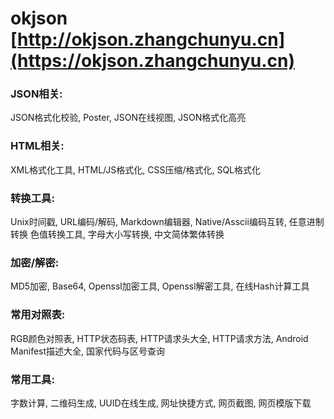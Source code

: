 # okjson [http://okjson.zhangchunyu.cn](https://okjson.zhangchunyu.cn)
### JSON相关:
JSON格式化校验, Poster, JSON在线视图, JSON格式化高亮
### HTML相关:
XML格式化工具, HTML/JS格式化, CSS压缩/格式化, SQL格式化
### 转换工具:
Unix时间戳, URL编码/解码, Markdown编辑器, Native/Asscii编码互转, 任意进制转换 色值转换工具, 字母大小写转换, 中文简体繁体转换
### 加密/解密:
MD5加密, Base64, Openssl加密工具, Openssl解密工具, 在线Hash计算工具
### 常用对照表:
RGB颜色对照表, HTTP状态码表, HTTP请求头大全, HTTP请求方法, Android Manifest描述大全, 国家代码与区号查询
### 常用工具:
字数计算, 二维码生成, UUID在线生成, 网址快捷方式, 网页截图, 网页模版下载
